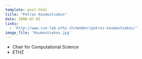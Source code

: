 ```yaml
---
template: post.html
title: "Petros Koumoutsakos"
date: 2000-07-01
links:
  - 'http://www.cse-lab.ethz.ch/member/petros-koumoutsakos/'
image_file: 'Koumoutsakos.jpg'
---
```


* Chair for Computational Science
* ETHZ

<!--more-->
